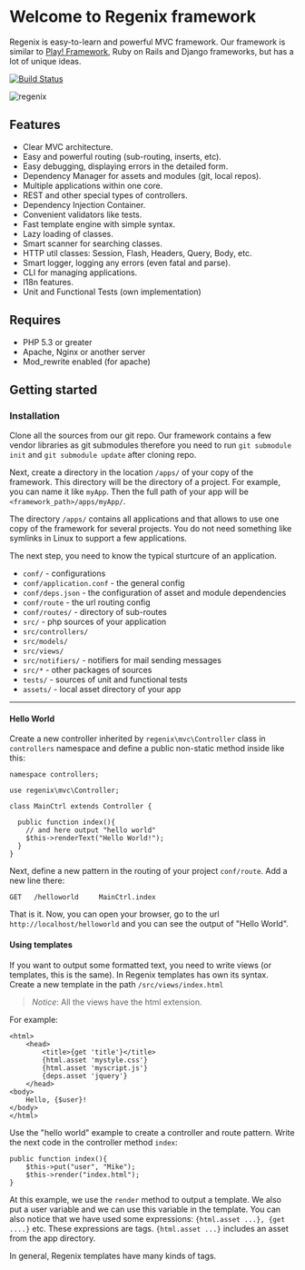 Welcome to Regenix framework
============================

Regenix is easy-to-learn and powerful MVC framework. Our framework is similar to [Play! Framework](http://playframework.com/),
Ruby on Rails and Django frameworks, but has a lot of unique ideas.

[![Build Status](https://travis-ci.org/dim-s/regenix.png?branch=dev)](https://travis-ci.org/dim-s/regenix)

![regenix](http://develstudio.ru/upload/medialibrary/cf8/cf88db498096a1eba21c75f7910a4ef4.png)

Features
--------
* Clear MVC architecture.
* Easy and powerful routing (sub-routing, inserts, etc).
* Easy debugging, displaying errors in the detailed form.
* Dependency Manager for assets and modules (git, local repos).
* Multiple applications within one core.
* REST and other special types of controllers.
* Dependency Injection Container.
* Convenient validators like tests.
* Fast template engine with simple syntax.
* Lazy loading of classes.
* Smart scanner for searching classes.
* HTTP util classes: Session, Flash, Headers, Query, Body, etc.
* Smart logger, logging any errors (even fatal and parse).
* CLI for managing applications.
* I18n features.
* Unit and Functional Tests (own implementation)


Requires
--------

* PHP 5.3 or greater
* Apache, Nginx or another server
* Mod_rewrite enabled (for apache)


Getting started
---------------

### Installation

Clone all the sources from our git repo. Our framework contains a few vendor libraries as git submodules 
therefore you need to run `git submodule init` and `git submodule update` after cloning repo.


Next, create a directory in the location `/apps/` of your copy of the framework.
This directory will be the directory of a project. For example, you can name it like `myApp`. Then the full path of your 
app will be `<framework_path>/apps/myApp/`. 

The directory `/apps/` contains all applications and that allows to use one copy of the framework for
several projects. You do not need something like symlinks in Linux to support a few applications. 

The next step, you need to know the typical sturtcure of an application.

* `conf/` - configurations
 * `conf/application.conf` - the general config
 * `conf/deps.json` - the configuration of asset and module dependencies
 * `conf/route` - the url routing config
 * `conf/routes/` - directory of sub-routes
* `src/` - php sources of your application
 * `src/controllers/`
 * `src/models/`
 * `src/views/`
 * `src/notifiers/` - notifiers for mail sending messages
 * `src/*` - other packages of sources
* `tests/` - sources of unit and functional tests
* `assets/` - local asset directory of your app

---

#### Hello World

Create a new controller inherited by `regenix\mvc\Controller` class in `controllers` namespace
and define a public non-static method inside like this:

    namespace controllers;

    use regenix\mvc\Controller;

    class MainCtrl extends Controller {
    
      public function index(){
        // and here output "hello world"
        $this->renderText("Hello World!");
      }
    }
    
Next, define a new pattern in the routing of your project `conf/route`. Add a new line there:

    GET   /helloworld     MainCtrl.index
    
That is it. Now, you can open your browser, go to the url `http://localhost/helloworld` and you 
can see the output of "Hello World".


#### Using templates

If you want to output some formatted text, you need to write views (or templates, this is the same).
In Regenix templates has own its syntax. Create a new template in the path `/src/views/index.html`

> *Notice*: All the views have the html extension.

For example:

    <html>
        <head>
            <title>{get 'title'}</title>
            {html.asset 'mystyle.css'}
            {html.asset 'myscript.js'}
            {deps.asset 'jquery'}
        </head>
    <body>
        Hello, {$user}!
    </body>
    </html>
    
Use the "hello world" example to create a controller and route pattern.
Write the next code in the controller method `index`:

    public function index(){
        $this->put("user", "Mike");
        $this->render("index.html");
    }
    
At this example, we use the `render` method to output a template. We also put a user variable and
we can use this variable in the template. You can also notice that we have used some expressions:
`{html.asset ...}, {get ....}` etc. These expressions are tags. `{html.asset ...}` includes 
an asset from the app directory. 

In general, Regenix templates have many kinds of tags. 
